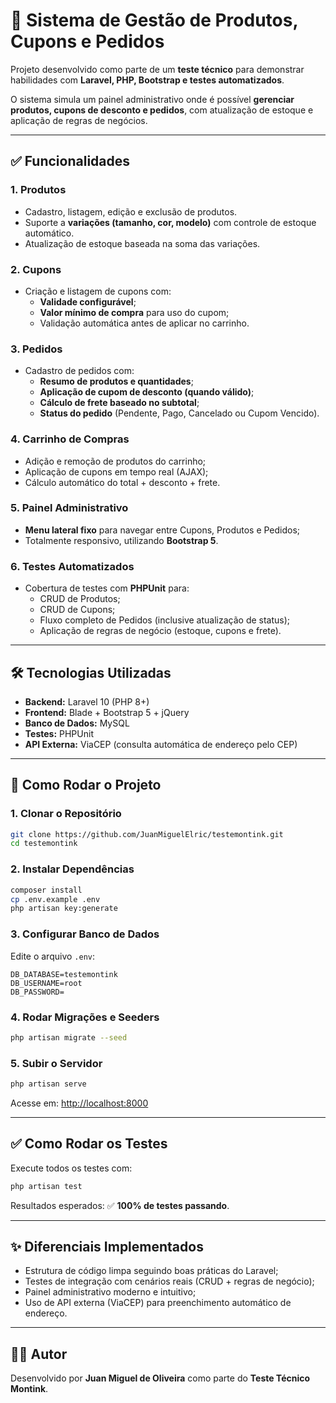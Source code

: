 # 🛒 Sistema de Gestão de Produtos, Cupons e Pedidos

Projeto desenvolvido como parte de um **teste técnico** para demonstrar habilidades com **Laravel, PHP, Bootstrap e testes automatizados**.

O sistema simula um painel administrativo onde é possível **gerenciar produtos, cupons de desconto e pedidos**, com atualização de estoque e aplicação de regras de negócios.

---

## ✅ Funcionalidades

### **1. Produtos**
- Cadastro, listagem, edição e exclusão de produtos.  
- Suporte a **variações (tamanho, cor, modelo)** com controle de estoque automático.  
- Atualização de estoque baseada na soma das variações.

### **2. Cupons**
- Criação e listagem de cupons com:
  - **Validade configurável**;
  - **Valor mínimo de compra** para uso do cupom;
  - Validação automática antes de aplicar no carrinho.

### **3. Pedidos**
- Cadastro de pedidos com:
  - **Resumo de produtos e quantidades**;
  - **Aplicação de cupom de desconto (quando válido)**;
  - **Cálculo de frete baseado no subtotal**;
  - **Status do pedido** (Pendente, Pago, Cancelado ou Cupom Vencido).

### **4. Carrinho de Compras**
- Adição e remoção de produtos do carrinho;
- Aplicação de cupons em tempo real (AJAX);
- Cálculo automático do total + desconto + frete.

### **5. Painel Administrativo**
- **Menu lateral fixo** para navegar entre Cupons, Produtos e Pedidos;
- Totalmente responsivo, utilizando **Bootstrap 5**.

### **6. Testes Automatizados**
- Cobertura de testes com **PHPUnit** para:
  - CRUD de Produtos;
  - CRUD de Cupons;
  - Fluxo completo de Pedidos (inclusive atualização de status);
  - Aplicação de regras de negócio (estoque, cupons e frete).

---

## 🛠 Tecnologias Utilizadas
- **Backend:** Laravel 10 (PHP 8+)
- **Frontend:** Blade + Bootstrap 5 + jQuery
- **Banco de Dados:** MySQL
- **Testes:** PHPUnit
- **API Externa:** ViaCEP (consulta automática de endereço pelo CEP)

---

## 🚀 Como Rodar o Projeto

### **1. Clonar o Repositório**
```bash
git clone https://github.com/JuanMiguelElric/testemontink.git
cd testemontink
```

### **2. Instalar Dependências**
```bash
composer install
cp .env.example .env
php artisan key:generate
```

### **3. Configurar Banco de Dados**
Edite o arquivo `.env`:
```
DB_DATABASE=testemontink
DB_USERNAME=root
DB_PASSWORD=
```

### **4. Rodar Migrações e Seeders**
```bash
php artisan migrate --seed
```

### **5. Subir o Servidor**
```bash
php artisan serve
```
Acesse em: [http://localhost:8000](http://localhost:8000)

---

## ✅ Como Rodar os Testes
Execute todos os testes com:
```bash
php artisan test
```

Resultados esperados: ✅ **100% de testes passando**.

---

## ✨ Diferenciais Implementados
- Estrutura de código limpa seguindo boas práticas do Laravel;
- Testes de integração com cenários reais (CRUD + regras de negócio);
- Painel administrativo moderno e intuitivo;
- Uso de API externa (ViaCEP) para preenchimento automático de endereço.

---

## 👨‍💻 Autor
Desenvolvido por **Juan Miguel de Oliveira** como parte do **Teste Técnico Montink**.
